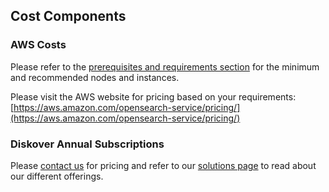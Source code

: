 
## Cost Components

### AWS Costs

Please refer to the [prerequisites and requirements section](#requirements) for the minimum and recommended nodes and instances.

Please visit the AWS website for pricing based on your requirements: [https://aws.amazon.com/opensearch-service/pricing/](https://aws.amazon.com/opensearch-service/pricing/)

### Diskover Annual Subscriptions

Please [contact us](https://www.diskoverdata.com/contact/) for pricing and refer to our [solutions page](https://www.diskoverdata.com/solutions/) to read about our different offerings.
